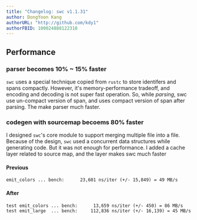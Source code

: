 ```yaml
---
title: "Changelog: swc v1.1.31"
author: DongYoon Kang
authorURL: "http://github.com/kdy1"
authorFBID: 100024888122318
---
```


## Performance

### parser becomes 10% ~ 15% faster

`swc` uses a special technique copied from `rustc` to store identifers and spans compactly.
However, it's memory-performance tradeoff, and encoding and decoding is not super fast operation.
So, while _parsing_, swc use un-compact version of span, and uses compact version of span after parsing.
The make parser much faster.

### codegen with sourcemap becoems 80% faster

I designed `swc`'s core module to support merging multiple file into a file.
Because of the design, `swc` used a concurrent data structures while generating code.
But it was not enough for performance. I added a cache layer related to source map, and the layer makes swc much faster

#### Previous

```
emit_colors ... bench:      23,601 ns/iter (+/- 15,849) = 49 MB/s
```

#### After

```
test emit_colors ... bench:      13,659 ns/iter (+/- 450) = 86 MB/s
test emit_large  ... bench:     112,836 ns/iter (+/- 16,139) = 45 MB/s
```
